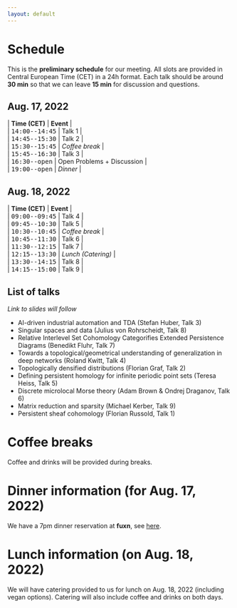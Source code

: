 ```yaml
---
layout: default
---
```


# Schedule

This is the **preliminary schedule** for our meeting. All slots are provided
in Central European Time (CET) in a 24h format. Each talk should be around 
**30 min** so that we can leave **15 min** for discussion and questions. 

## Aug. 17, 2022

| **Time (CET)**                                            | **Event**       |    
| <span style="font-family: monospace;">14:00--14:45</span> | Talk 1          |    
| <span style="font-family: monospace;">14:45--15:30</span> | Talk 2          |    
| <span style="font-family: monospace;">15:30--15:45</span> | *Coffee break*  |    
| <span style="font-family: monospace;">15:45--16:30</span> | Talk 3          |    
| <span style="font-family: monospace;">16:30--open</span>  | Open Problems + Discussion |    
| <span style="font-family: monospace;">19:00--open</span>  | *Dinner*          |    


## Aug. 18, 2022

| **Time (CET)**                                            | **Event**        |    
| <span style="font-family: monospace;">09:00--09:45</span> | Talk 4           |    
| <span style="font-family: monospace;">09:45--10:30</span> | Talk 5           |    
| <span style="font-family: monospace;">10:30--10:45</span> | *Coffee break*   |    
| <span style="font-family: monospace;">10:45--11:30</span> | Talk 6           |    
| <span style="font-family: monospace;">11:30--12:15</span> | Talk 7           |    
| <span style="font-family: monospace;">12:15--13:30</span>  | *Lunch (Catering)* |    
| <span style="font-family: monospace;">13:30--14:15</span>  | Talk 8           |    
| <span style="font-family: monospace;">14:15--15:00</span>  | Talk 9           |    

## List of talks

*Link to slides will follow*

- AI-driven industrial automation and TDA (Stefan Huber, Talk 3)
- Singular spaces and data (Julius von Rohrscheidt, Talk 8)
- Relative Interlevel Set Cohomology Categorifies Extended Persistence Diagrams (Benedikt Fluhr, Talk 7)
- Towards a topological/geometrical understanding of generalization in deep networks (Roland Kwitt, Talk 4)
- Topologically densified distributions (Florian Graf, Talk 2)
- Defining persistent homology for infinite periodic point sets (Teresa Heiss, Talk 5)
- Discrete microlocal Morse theory (Adam Brown & Ondrej Draganov, Talk 6)
- Matrix reduction and sparsity (Michael Kerber, Talk 9)
- Persistent sheaf cohomology (Florian Russold, Talk 1)

# Coffee breaks

Coffee and drinks will be provided during breaks.

# Dinner information (for Aug. 17, 2022)

We have a 7pm dinner reservation at **fuxn**, see [here](https://fuxn.at/).


# Lunch information (on Aug. 18, 2022)

We will have catering provided to us for lunch on Aug. 18, 2022 (including vegan options). Catering will also include coffee and drinks on both days.
